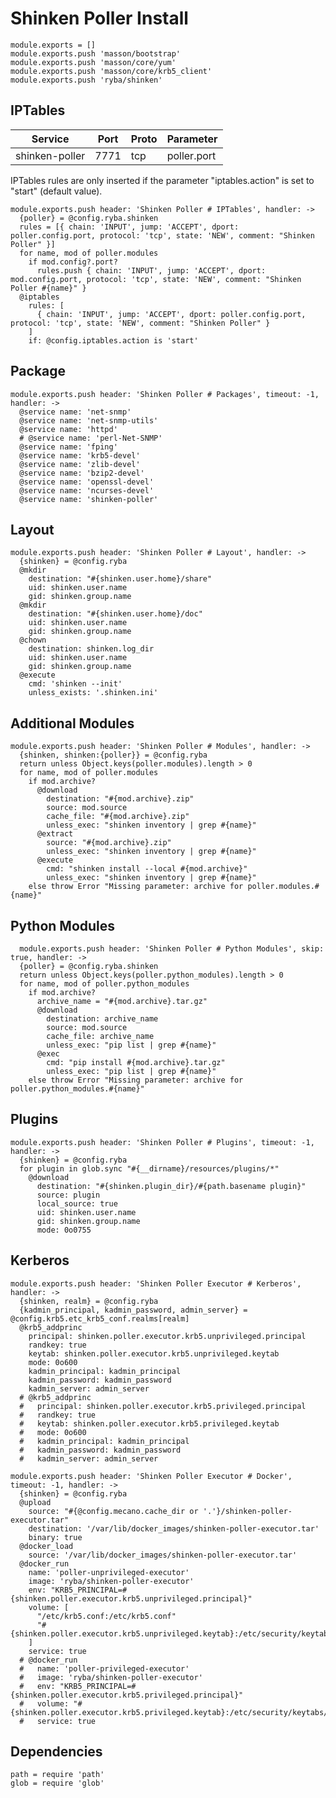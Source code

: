 
# Shinken Poller Install

    module.exports = []
    module.exports.push 'masson/bootstrap'
    module.exports.push 'masson/core/yum'
    module.exports.push 'masson/core/krb5_client'
    module.exports.push 'ryba/shinken'

## IPTables

| Service           | Port  | Proto | Parameter       |
|-------------------|-------|-------|-----------------|
|  shinken-poller   | 7771  |  tcp  |   poller.port   |

IPTables rules are only inserted if the parameter "iptables.action" is set to
"start" (default value).

    module.exports.push header: 'Shinken Poller # IPTables', handler: ->
      {poller} = @config.ryba.shinken
      rules = [{ chain: 'INPUT', jump: 'ACCEPT', dport: poller.config.port, protocol: 'tcp', state: 'NEW', comment: "Shinken Poller" }]
      for name, mod of poller.modules
        if mod.config?.port?
          rules.push { chain: 'INPUT', jump: 'ACCEPT', dport: mod.config.port, protocol: 'tcp', state: 'NEW', comment: "Shinken Poller #{name}" }
      @iptables
        rules: [
          { chain: 'INPUT', jump: 'ACCEPT', dport: poller.config.port, protocol: 'tcp', state: 'NEW', comment: "Shinken Poller" }
        ]
        if: @config.iptables.action is 'start'

## Package

    module.exports.push header: 'Shinken Poller # Packages', timeout: -1, handler: ->
      @service name: 'net-snmp'
      @service name: 'net-snmp-utils'
      @service name: 'httpd'
      # @service name: 'perl-Net-SNMP'
      @service name: 'fping'
      @service name: 'krb5-devel'
      @service name: 'zlib-devel'
      @service name: 'bzip2-devel'
      @service name: 'openssl-devel'
      @service name: 'ncurses-devel'
      @service name: 'shinken-poller'

## Layout

    module.exports.push header: 'Shinken Poller # Layout', handler: ->
      {shinken} = @config.ryba
      @mkdir
        destination: "#{shinken.user.home}/share"
        uid: shinken.user.name
        gid: shinken.group.name
      @mkdir
        destination: "#{shinken.user.home}/doc"
        uid: shinken.user.name
        gid: shinken.group.name
      @chown
        destination: shinken.log_dir
        uid: shinken.user.name
        gid: shinken.group.name
      @execute
        cmd: 'shinken --init'
        unless_exists: '.shinken.ini'

## Additional Modules

    module.exports.push header: 'Shinken Poller # Modules', handler: ->
      {shinken, shinken:{poller}} = @config.ryba
      return unless Object.keys(poller.modules).length > 0
      for name, mod of poller.modules
        if mod.archive?
          @download
            destination: "#{mod.archive}.zip"
            source: mod.source
            cache_file: "#{mod.archive}.zip"
            unless_exec: "shinken inventory | grep #{name}"
          @extract
            source: "#{mod.archive}.zip"
            unless_exec: "shinken inventory | grep #{name}"
          @execute
            cmd: "shinken install --local #{mod.archive}"
            unless_exec: "shinken inventory | grep #{name}"
        else throw Error "Missing parameter: archive for poller.modules.#{name}"

## Python Modules

      module.exports.push header: 'Shinken Poller # Python Modules', skip: true, handler: ->
      {poller} = @config.ryba.shinken
      return unless Object.keys(poller.python_modules).length > 0
      for name, mod of poller.python_modules
        if mod.archive?
          archive_name = "#{mod.archive}.tar.gz"
          @download
            destination: archive_name
            source: mod.source
            cache_file: archive_name
            unless_exec: "pip list | grep #{name}"
          @exec
            cmd: "pip install #{mod.archive}.tar.gz"
            unless_exec: "pip list | grep #{name}"
        else throw Error "Missing parameter: archive for poller.python_modules.#{name}"

## Plugins

    module.exports.push header: 'Shinken Poller # Plugins', timeout: -1, handler: ->
      {shinken} = @config.ryba
      for plugin in glob.sync "#{__dirname}/resources/plugins/*"
        @download
          destination: "#{shinken.plugin_dir}/#{path.basename plugin}"
          source: plugin
          local_source: true
          uid: shinken.user.name
          gid: shinken.group.name
          mode: 0o0755

## Kerberos

    module.exports.push header: 'Shinken Poller Executor # Kerberos', handler: ->
      {shinken, realm} = @config.ryba
      {kadmin_principal, kadmin_password, admin_server} = @config.krb5.etc_krb5_conf.realms[realm]
      @krb5_addprinc
        principal: shinken.poller.executor.krb5.unprivileged.principal
        randkey: true
        keytab: shinken.poller.executor.krb5.unprivileged.keytab
        mode: 0o600
        kadmin_principal: kadmin_principal
        kadmin_password: kadmin_password
        kadmin_server: admin_server
      # @krb5_addprinc
      #   principal: shinken.poller.executor.krb5.privileged.principal
      #   randkey: true
      #   keytab: shinken.poller.executor.krb5.privileged.keytab
      #   mode: 0o600
      #   kadmin_principal: kadmin_principal
      #   kadmin_password: kadmin_password
      #   kadmin_server: admin_server

    module.exports.push header: 'Shinken Poller Executor # Docker', timeout: -1, handler: ->
      {shinken} = @config.ryba
      @upload
        source: "#{@config.mecano.cache_dir or '.'}/shinken-poller-executor.tar"
        destination: '/var/lib/docker_images/shinken-poller-executor.tar'
        binary: true
      @docker_load
        source: '/var/lib/docker_images/shinken-poller-executor.tar'
      @docker_run
        name: 'poller-unprivileged-executor'
        image: 'ryba/shinken-poller-executor'
        env: "KRB5_PRINCIPAL=#{shinken.poller.executor.krb5.unprivileged.principal}"
        volume: [
          "/etc/krb5.conf:/etc/krb5.conf"
          "#{shinken.poller.executor.krb5.unprivileged.keytab}:/etc/security/keytabs/crond.keytab"
        ]
        service: true
      # @docker_run
      #   name: 'poller-privileged-executor'
      #   image: 'ryba/shinken-poller-executor'
      #   env: "KRB5_PRINCIPAL=#{shinken.poller.executor.krb5.privileged.principal}"
      #   volume: "#{shinken.poller.executor.krb5.privileged.keytab}:/etc/security/keytabs/crond.keytab"
      #   service: true

## Dependencies

    path = require 'path'
    glob = require 'glob'
